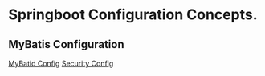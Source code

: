 # Springboot Configuration Concepts.

## MyBatis Configuration

<a href="https://github.com/Red-stevo/springbootNotes/blob/main/Configurations/mybatisConfiguration.md">MyBatid Config</a>
<a href="https://github.com/Red-stevo/springbootNotes/blob/main/Configurations/SpringSecurity.md">Security Config</a>
